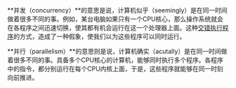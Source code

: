 **并发（concurrency）**的意思是说，计算机似乎（seemingly）是在同一时间做着很多不同的事。例如，某台电脑如果只有一个CPU核心，那么操作系统就会在各程序之间迅速切换，使其都有机会运行在这一个处理器上面。这种[交错执行程序](https://www.zhihu.com/search?q=%E4%BA%A4%E9%94%99%E6%89%A7%E8%A1%8C%E7%A8%8B%E5%BA%8F&search_source=Entity&hybrid_search_source=Entity&hybrid_search_extra=%7B%22sourceType%22%3A%22answer%22%2C%22sourceId%22%3A2486690014%7D)的方式，造成了一种假象，使我们以为这些程序可以同时运行。

**并行（parallelism）**的意思则是说，计算机确实（acutally）是在同一时间做着很多不同的事。具备多个CPU核心的计算机，能够同时执行多个程序。各程序中的指令，都分别运行在每个CPU内核上面，于是，这些程序就能够在同一时刻向前推进。